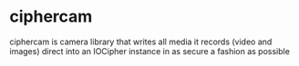 ciphercam
=========

ciphercam is camera library that writes all media it records (video and images) direct into an IOCipher instance in as secure a fashion as possible
